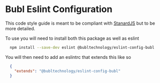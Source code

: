 # Bubl Eslint Configuration
This code style guide is meant to be compliant with [StanardJS](http://standardjs.com/index.html) but to be more detailed.

To use you will need to install both this package as well as eslint
```sh
  npm install --save-dev eslint @bubltechnology/eslint-config-bubl
```

You will then need to add an eslintrc that extends this like so
```json
  {
    "extends": "@bubltechnology/eslint-config-bubl"
  }
```
